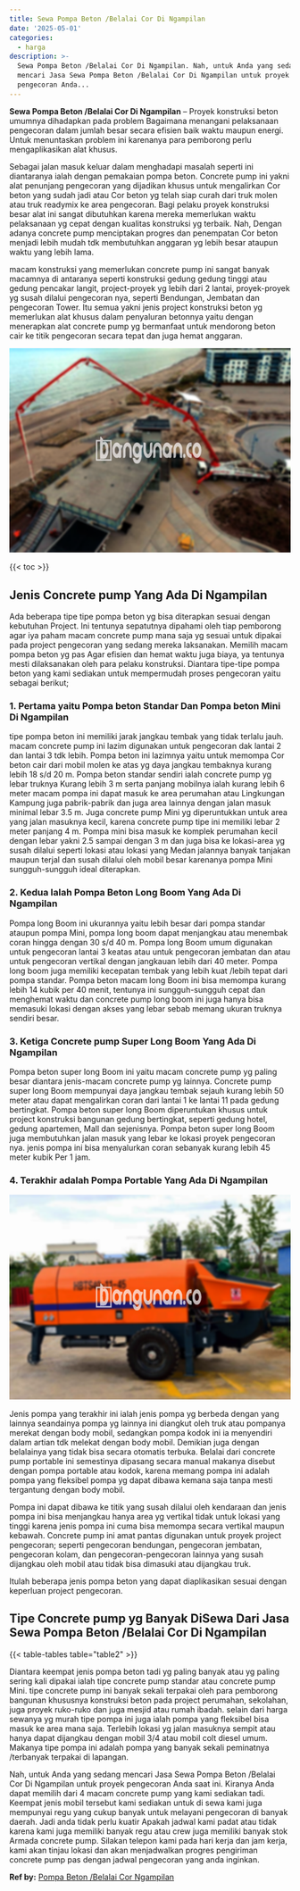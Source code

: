 ```yaml
---
title: Sewa Pompa Beton /Belalai Cor Di Ngampilan
date: '2025-05-01'
categories:
  - harga
description: >-
  Sewa Pompa Beton /Belalai Cor Di Ngampilan. Nah, untuk Anda yang sedang
  mencari Jasa Sewa Pompa Beton /Belalai Cor Di Ngampilan untuk proyek
  pengecoran Anda...
---
```


**Sewa Pompa Beton /Belalai Cor Di Ngampilan** – Proyek konstruksi beton umumnya dihadapkan pada problem Bagaimana menangani pelaksanaan pengecoran dalam jumlah besar secara efisien baik waktu maupun energi. Untuk menuntaskan problem ini karenanya para pemborong perlu mengaplikasikan alat khusus.

Sebagai jalan masuk keluar dalam menghadapi masalah seperti ini diantaranya ialah dengan pemakaian pompa beton. Concrete pump ini yakni alat penunjang pengecoran yang dijadikan khusus untuk mengalirkan Cor beton yang sudah jadi atau Cor beton yg telah siap curah dari truk molen atau truk readymix ke area pengecoran. Bagi pelaku proyek konstruksi besar alat ini sangat dibutuhkan karena mereka memerlukan waktu pelaksanaan yg cepat dengan kualitas konstruksi yg terbaik. Nah, Dengan adanya concrete pump menciptakan progres dan penempatan Cor beton menjadi lebih mudah tdk membutuhkan anggaran yg lebih besar ataupun waktu yang lebih lama.

macam konstruksi yang memerlukan concrete pump ini sangat banyak macamnya di antaranya seperti konstruksi gedung gedung tinggi atau gedung pencakar langit, project-proyek yg lebih dari 2 lantai, proyek-proyek yg susah dilalui pengecoran nya, seperti Bendungan, Jembatan dan pengecoran Tower. Itu semua yakni jenis project konstruksi beton yg memerlukan alat khusus dalam penyaluran betonnya yaitu dengan menerapkan alat concrete pump yg bermanfaat untuk mendorong beton cair ke titik pengecoran secara tepat dan juga hemat anggaran.

![Sewa Pompa Beton /Belalai Cor Di Ngampilan](/images/sewa-concrete-pump-36.png)

{{< toc >}}

## Jenis Concrete pump Yang Ada Di Ngampilan

Ada beberapa tipe tipe pompa beton yg bisa diterapkan sesuai dengan kebutuhan Project. Ini tentunya sepatutnya dipahami oleh tiap pemborong agar iya paham macam concrete pump mana saja yg sesuai untuk dipakai pada project pengecoran yang sedang mereka laksanakan. Memilih macam pompa beton yg pas Agar efisien dan hemat waktu juga biaya, ya tentunya mesti dilaksanakan oleh para pelaku konstruksi. Diantara tipe-tipe pompa beton yang kami sediakan untuk mempermudah proses pengecoran yaitu sebagai berikut;

### 1\. Pertama yaitu Pompa beton Standar Dan Pompa beton Mini Di Ngampilan

tipe pompa beton ini memiliki jarak jangkau tembak yang tidak terlalu jauh. macam concrete pump ini lazim digunakan untuk pengecoran dak lantai 2 dan lantai 3 tdk lebih. Pompa beton ini lazimnya yaitu untuk memompa Cor beton cair dari mobil molen ke atas yg daya jangkau tembaknya kurang lebih 18 s/d 20 m. Pompa beton standar sendiri ialah concrete pump yg lebar truknya Kurang lebih 3 m serta panjang mobilnya ialah kurang lebih 6 meter macam pompa ini dapat masuk ke area perumahan atau Lingkungan Kampung juga pabrik-pabrik dan juga area lainnya dengan jalan masuk minimal lebar 3.5 m. Juga concrete pump Mini yg diperuntukkan untuk area yang jalan masuknya kecil, karena concrete pump tipe ini memiliki lebar 2 meter panjang 4 m. Pompa mini bisa masuk ke komplek perumahan kecil dengan lebar yakni 2.5 sampai dengan 3 m dan juga bisa ke lokasi-area yg susah dilalui seperti lokasi atau lokasi yang Medan jalannya banyak tanjakan maupun terjal dan susah dilalui oleh mobil besar karenanya pompa Mini sungguh-sungguh ideal diterapkan.

### 2\. Kedua Ialah Pompa Beton Long Boom Yang Ada Di Ngampilan

Pompa long Boom ini ukurannya yaitu lebih besar dari pompa standar ataupun pompa Mini, pompa long boom dapat menjangkau atau menembak coran hingga dengan 30 s/d 40 m. Pompa long Boom umum digunakan untuk pengecoran lantai 3 keatas atau untuk pengecoran jembatan dan atau untuk pengecoran vertikal dengan jangkauan lebih dari 40 meter. Pompa long boom juga memiliki kecepatan tembak yang lebih kuat /lebih tepat dari pompa standar. Pompa beton macam long Boom ini bisa memompa kurang lebih 14 kubik per 40 menit, tentunya ini sungguh-sungguh cepat dan menghemat waktu dan concrete pump long boom ini juga hanya bisa memasuki lokasi dengan akses yang lebar sebab memang ukuran truknya sendiri besar.

### 3\. Ketiga Concrete pump Super Long Boom Yang Ada Di Ngampilan

Pompa beton super long Boom ini yaitu macam concrete pump yg paling besar diantara jenis-macam concrete pump yg lainnya. Concrete pump super long Boom mempunyai daya jangkau tembak sejauh kurang lebih 50 meter atau dapat mengalirkan coran dari lantai 1 ke lantai 11 pada gedung bertingkat. Pompa beton super long Boom diperuntukan khusus untuk project konstruksi bangunan gedung bertingkat, seperti gedung hotel, gedung apartemen, Mall dan sejenisnya. Pompa beton super long Boom juga membutuhkan jalan masuk yang lebar ke lokasi proyek pengecoran nya. jenis pompa ini bisa menyalurkan coran sebanyak kurang lebih 45 meter kubik Per 1 jam.

### 4\. Terakhir adalah Pompa Portable Yang Ada Di Ngampilan

![Sewa Pompa Beton /Belalai Cor Di Ngampilan](/images/sewa-concrete-pump-16.png)

Jenis pompa yang terakhir ini ialah jenis pompa yg berbeda dengan yang lainnya seandainya pompa yg lainnya ini diangkut oleh truk atau pompanya merekat dengan body mobil, sedangkan pompa kodok ini ia menyendiri dalam artian tdk melekat dengan body mobil. Demikian juga dengan belalainya yang tidak bisa secara otomatis terbuka. Belalai dari concrete pump portable ini semestinya dipasang secara manual makanya disebut dengan pompa portable atau kodok, karena memang pompa ini adalah pompa yang fleksibel pompa yg dapat dibawa kemana saja tanpa mesti tergantung dengan body mobil.

Pompa ini dapat dibawa ke titik yang susah dilalui oleh kendaraan dan jenis pompa ini bisa menjangkau hanya area yg vertikal tidak untuk lokasi yang tinggi karena jenis pompa ini cuma bisa memompa secara vertikal maupun kebawah. Concrete pump ini amat pantas digunakan untuk proyek project pengecoran; seperti pengecoran bendungan, pengecoran jembatan, pengecoran kolam, dan pengecoran-pengecoran lainnya yang susah dijangkau oleh mobil atau tidak bisa dimasuki atau dijangkau truk.

Itulah beberapa jenis pompa beton yang dapat diaplikasikan sesuai dengan keperluan project pengecoran.

## Tipe Concrete pump yg Banyak DiSewa Dari Jasa Sewa Pompa Beton /Belalai Cor Di Ngampilan

{{< table-tables table="table2" >}}

Diantara keempat jenis pompa beton tadi yg paling banyak atau yg paling sering kali dipakai ialah tipe concrete pump standar atau concrete pump Mini. tipe concrete pump ini banyak sekali terpakai oleh para pemborong bangunan khususnya konstruksi beton pada project perumahan, sekolahan, juga proyek ruko-ruko dan juga mesjid atau rumah ibadah. selain dari harga sewanya yg murah tipe pompa ini juga ialah pompa yang fleksibel bisa masuk ke area mana saja. Terlebih lokasi yg jalan masuknya sempit atau hanya dapat dijangkau dengan mobil 3/4 atau mobil colt diesel umum. Makanya tipe pompa ini adalah pompa yang banyak sekali peminatnya /terbanyak terpakai di lapangan.

Nah, untuk Anda yang sedang mencari Jasa Sewa Pompa Beton /Belalai Cor Di Ngampilan untuk proyek pengecoran Anda saat ini. Kiranya Anda dapat memilih dari 4 macam concrete pump yang kami sediakan tadi. Keempat jenis mobil tersebut kami sediakan untuk di sewa kami juga mempunyai regu yang cukup banyak untuk melayani pengecoran di banyak daerah. Jadi anda tidak perlu kuatir Apakah jadwal kami padat atau tidak karena kami juga memiliki banyak regu atau crew juga memiliki banyak stok Armada concrete pump. Silakan telepon kami pada hari kerja dan jam kerja, kami akan tinjau lokasi dan akan menjadwalkan progres pengiriman concrete pump pas dengan jadwal pengecoran yang anda inginkan.

**Ref by:** [Pompa Beton /Belalai Cor Ngampilan](https://id.wikipedia.org/wiki/Pompa)
